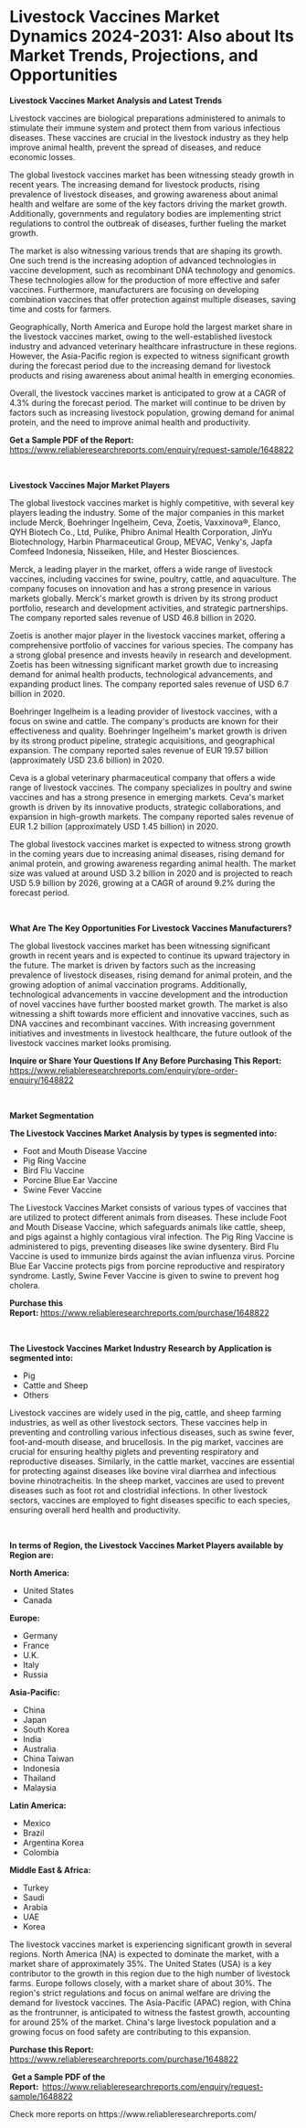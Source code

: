 <p><h1>Livestock Vaccines Market Dynamics 2024-2031: Also about Its Market Trends, Projections, and Opportunities</h1></p><p><strong>Livestock Vaccines Market Analysis and Latest Trends</strong></p>
<p><p>Livestock vaccines are biological preparations administered to animals to stimulate their immune system and protect them from various infectious diseases. These vaccines are crucial in the livestock industry as they help improve animal health, prevent the spread of diseases, and reduce economic losses.</p><p>The global livestock vaccines market has been witnessing steady growth in recent years. The increasing demand for livestock products, rising prevalence of livestock diseases, and growing awareness about animal health and welfare are some of the key factors driving the market growth. Additionally, governments and regulatory bodies are implementing strict regulations to control the outbreak of diseases, further fueling the market growth.</p><p>The market is also witnessing various trends that are shaping its growth. One such trend is the increasing adoption of advanced technologies in vaccine development, such as recombinant DNA technology and genomics. These technologies allow for the production of more effective and safer vaccines. Furthermore, manufacturers are focusing on developing combination vaccines that offer protection against multiple diseases, saving time and costs for farmers.</p><p>Geographically, North America and Europe hold the largest market share in the livestock vaccines market, owing to the well-established livestock industry and advanced veterinary healthcare infrastructure in these regions. However, the Asia-Pacific region is expected to witness significant growth during the forecast period due to the increasing demand for livestock products and rising awareness about animal health in emerging economies.</p><p>Overall, the livestock vaccines market is anticipated to grow at a CAGR of 4.3% during the forecast period. The market will continue to be driven by factors such as increasing livestock population, growing demand for animal protein, and the need to improve animal health and productivity.</p></p>
<p><strong>Get a Sample PDF of the Report:&nbsp;</strong> <a href="https://www.reliableresearchreports.com/enquiry/request-sample/1648822">https://www.reliableresearchreports.com/enquiry/request-sample/1648822</a></p>
<p>&nbsp;</p>
<p><strong>Livestock Vaccines Major Market Players</strong></p>
<p><p>The global livestock vaccines market is highly competitive, with several key players leading the industry. Some of the major companies in this market include Merck, Boehringer Ingelheim, Ceva, Zoetis, Vaxxinova®, Elanco, QYH Biotech Co., Ltd, Pulike, Phibro Animal Health Corporation, JinYu Biotechnology, Harbin Pharmaceutical Group, MEVAC, Venky's, Japfa Comfeed Indonesia, Nisseiken, Hile, and Hester Biosciences.</p><p>Merck, a leading player in the market, offers a wide range of livestock vaccines, including vaccines for swine, poultry, cattle, and aquaculture. The company focuses on innovation and has a strong presence in various markets globally. Merck's market growth is driven by its strong product portfolio, research and development activities, and strategic partnerships. The company reported sales revenue of USD 46.8 billion in 2020.</p><p>Zoetis is another major player in the livestock vaccines market, offering a comprehensive portfolio of vaccines for various species. The company has a strong global presence and invests heavily in research and development. Zoetis has been witnessing significant market growth due to increasing demand for animal health products, technological advancements, and expanding product lines. The company reported sales revenue of USD 6.7 billion in 2020.</p><p>Boehringer Ingelheim is a leading provider of livestock vaccines, with a focus on swine and cattle. The company's products are known for their effectiveness and quality. Boehringer Ingelheim's market growth is driven by its strong product pipeline, strategic acquisitions, and geographical expansion. The company reported sales revenue of EUR 19.57 billion (approximately USD 23.6 billion) in 2020.</p><p>Ceva is a global veterinary pharmaceutical company that offers a wide range of livestock vaccines. The company specializes in poultry and swine vaccines and has a strong presence in emerging markets. Ceva's market growth is driven by its innovative products, strategic collaborations, and expansion in high-growth markets. The company reported sales revenue of EUR 1.2 billion (approximately USD 1.45 billion) in 2020.</p><p>The global livestock vaccines market is expected to witness strong growth in the coming years due to increasing animal diseases, rising demand for animal protein, and growing awareness regarding animal health. The market size was valued at around USD 3.2 billion in 2020 and is projected to reach USD 5.9 billion by 2026, growing at a CAGR of around 9.2% during the forecast period.</p></p>
<p>&nbsp;</p>
<p><strong>What Are The Key Opportunities For Livestock Vaccines Manufacturers?</strong></p>
<p><p>The global livestock vaccines market has been witnessing significant growth in recent years and is expected to continue its upward trajectory in the future. The market is driven by factors such as the increasing prevalence of livestock diseases, rising demand for animal protein, and the growing adoption of animal vaccination programs. Additionally, technological advancements in vaccine development and the introduction of novel vaccines have further boosted market growth. The market is also witnessing a shift towards more efficient and innovative vaccines, such as DNA vaccines and recombinant vaccines. With increasing government initiatives and investments in livestock healthcare, the future outlook of the livestock vaccines market looks promising.</p></p>
<p><strong>Inquire or Share Your Questions If Any Before Purchasing This Report:</strong> <a href="https://www.reliableresearchreports.com/enquiry/pre-order-enquiry/1648822">https://www.reliableresearchreports.com/enquiry/pre-order-enquiry/1648822</a></p>
<p>&nbsp;</p>
<p><strong>Market Segmentation</strong></p>
<p><strong>The Livestock Vaccines Market Analysis by types is segmented into:</strong></p>
<p><ul><li>Foot and Mouth Disease Vaccine</li><li>Pig Ring Vaccine</li><li>Bird Flu Vaccine</li><li>Porcine Blue Ear Vaccine</li><li>Swine Fever Vaccine</li></ul></p>
<p><p>The Livestock Vaccines Market consists of various types of vaccines that are utilized to protect different animals from diseases. These include Foot and Mouth Disease Vaccine, which safeguards animals like cattle, sheep, and pigs against a highly contagious viral infection. The Pig Ring Vaccine is administered to pigs, preventing diseases like swine dysentery. Bird Flu Vaccine is used to immunize birds against the avian influenza virus. Porcine Blue Ear Vaccine protects pigs from porcine reproductive and respiratory syndrome. Lastly, Swine Fever Vaccine is given to swine to prevent hog cholera.</p></p>
<p><strong>Purchase this Report:&nbsp;</strong><a href="https://www.reliableresearchreports.com/purchase/1648822">https://www.reliableresearchreports.com/purchase/1648822</a></p>
<p>&nbsp;</p>
<p><strong>The Livestock Vaccines Market Industry Research by Application is segmented into:</strong></p>
<p><ul><li>Pig</li><li>Cattle and Sheep</li><li>Others</li></ul></p>
<p><p>Livestock vaccines are widely used in the pig, cattle, and sheep farming industries, as well as other livestock sectors. These vaccines help in preventing and controlling various infectious diseases, such as swine fever, foot-and-mouth disease, and brucellosis. In the pig market, vaccines are crucial for ensuring healthy piglets and preventing respiratory and reproductive diseases. Similarly, in the cattle market, vaccines are essential for protecting against diseases like bovine viral diarrhea and infectious bovine rhinotracheitis. In the sheep market, vaccines are used to prevent diseases such as foot rot and clostridial infections. In other livestock sectors, vaccines are employed to fight diseases specific to each species, ensuring overall herd health and productivity.</p></p>
<p>&nbsp;</p>
<p><strong>In terms of Region, the Livestock Vaccines Market Players available by Region are:</strong></p>
<p>
    <p> <strong> North America: </strong>
        <ul>
            <li>United States</li>
            <li>Canada</li>
        </ul>
        </p> 
    <p> <strong> Europe: </strong>
        <ul>
            <li>Germany</li>
            <li>France</li>
            <li>U.K.</li>
            <li>Italy</li>
            <li>Russia</li>
        </ul>
        </p> 
    <p> <strong> Asia-Pacific: </strong>
        <ul>
            <li>China</li>
            <li>Japan</li>
            <li>South Korea</li>
            <li>India</li>
            <li>Australia</li>
            <li>China Taiwan</li>
            <li>Indonesia</li>
            <li>Thailand</li>
            <li>Malaysia</li>
        </ul>
        </p> 
    <p> <strong> Latin America: </strong>
        <ul>
            <li>Mexico</li>
            <li>Brazil</li>
            <li>Argentina Korea</li>
            <li>Colombia</li>
        </ul>
        </p> 
    <p> <strong> Middle East & Africa: </strong>
        <ul>
            <li>Turkey</li>
            <li>Saudi</li>
            <li>Arabia</li>
            <li>UAE</li>
            <li>Korea</li>
        </ul>
    </p>
    </p>
<p><p>The livestock vaccines market is experiencing significant growth in several regions. North America (NA) is expected to dominate the market, with a market share of approximately 35%. The United States (USA) is a key contributor to the growth in this region due to the high number of livestock farms. Europe follows closely, with a market share of about 30%. The region's strict regulations and focus on animal welfare are driving the demand for livestock vaccines. The Asia-Pacific (APAC) region, with China as the frontrunner, is anticipated to witness the fastest growth, accounting for around 25% of the market. China's large livestock population and a growing focus on food safety are contributing to this expansion.</p></p>
<p><strong>Purchase this Report: </strong><a href="https://www.reliableresearchreports.com/purchase/1648822">https://www.reliableresearchreports.com/purchase/1648822</a></p>
<p>&nbsp;<strong>Get a Sample PDF of the Report:&nbsp;&nbsp;</strong><a href="https://www.reliableresearchreports.com/enquiry/request-sample/1648822">https://www.reliableresearchreports.com/enquiry/request-sample/1648822</a></p>
<p><strong></strong></p>
<p>Check more reports on https://www.reliableresearchreports.com/</p>